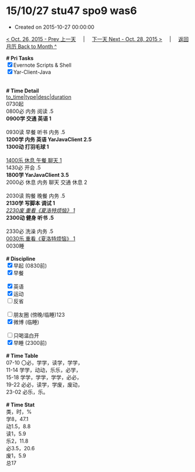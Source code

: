 # 15/10/27 stu47 spo9 was6

- Created on 2015-10-27 00:00:00

[< Oct. 26, 2015 - Prev 上一天](/lifelogs/2015/10/d26.md) &nbsp; &nbsp; | &nbsp; &nbsp; [下一天 Next - Oct. 28, 2015 >](/lifelogs/2015/10/d28.md) &nbsp; &nbsp; |  &nbsp; &nbsp; [返回月历 Back to Month ^](/lifelogs/2015/10/index.md)
<br/><div><b># Pri Tasks</b></div><div><input checked="true" type="checkbox"/>Evernote Scripts &amp; Shell</div><div><input checked="true" type="checkbox"/>Yar-Client-Java</div><div><br/></div><div><br/></div><div><b># Time Detail</b></div><div><u>to_time|type|desc|duration</u></div><div>0730起</div><div>0800必 内务 阅读 .5</div><div><b>0900学 交通 英语 1</b></div><div><br/></div><div>0930读 早餐 听书 内务 .5</div><div><b>1200学 内务 英语 YarJavaClient 2.5</b></div><div><b>1300动 打羽毛球 1</b></div><div><br/></div><div><u>1400乐 休息 午餐 聊天 1</u></div><div>1430必 开会 .5</div><div><b>1800学 YarJavaClient 3.5</b></div><div>2000必 休息 内务 聊天 交通 休息 2</div><div><br/></div><div>2030读 购餐 晚餐 内务 .5</div><div><b>2130学 写脚本 调试 1</b></div><div><u><i>2230废 重看《夏洛特烦恼》 1</i></u></div><div><b>2300动 健身 听书 .5</b></div><div><br/></div><div>2330必 洗澡 内务 .5</div><div><u>0030乐 重看《夏洛特烦恼》 1</u></div><div>0030睡</div><div><br/></div><div><b># Discipline</b></div><div><input checked="true" type="checkbox"/>早起 (0830前)</div><div><input checked="true" type="checkbox"/>早餐</div><div><br/></div><div><input checked="true" type="checkbox"/>英语</div><div><input checked="true" type="checkbox"/>运动</div><div><input type="checkbox"/>反省</div><div><br/></div><div><input type="checkbox"/>朋友圈 (傍晚/临睡)123</div><div><input checked="true" type="checkbox"/>微博 (临睡)</div><div><br/></div><div><input type="checkbox"/>只喝温白开</div><div><input checked="true" type="checkbox"/>早睡 (2300前)</div><div><br/></div><div><b># Time Table</b></div><div>07-10 〇必，学学，读学，学学，</div><div>11-14 学学，动动，乐乐，必学，</div><div>15-18 学学，学学，学学，必必，</div><div>19-22 必必，读学，学废，废动，</div><div>23-02 必乐，乐。</div><div><br/></div><div><b># Time Stat</b></div><div>类，时，%</div><div>学8，47.1</div><div>动1.5，8.8</div><div>读1，5.9</div><div>乐2，11.8</div><div>必3.5，20.6</div><div>废1，5.9</div><div>总17</div><div><br/></div><div><br/></div>
